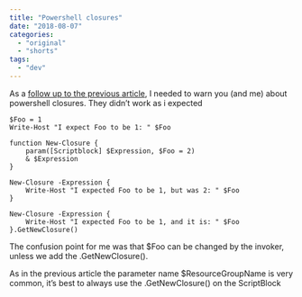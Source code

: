 ```yaml
---
title: "Powershell closures"
date: "2018-08-07"
categories: 
  - "original"
  - "shorts"
tags: 
  - "dev"
---
```


As a [follow up to the previous article](https://blog.pitermarx.com/2018/08/execute-an-arbitrary-piece-of-code-with-a-temporary-file-uploaded-to-azure-e87f7057f70b/), I needed to warn you (and me) about powershell closures. They didn’t work as i expected

```
$Foo = 1
Write-Host "I expect Foo to be 1: " $Foo

function New-Closure {
    param([Scriptblock] $Expression, $Foo = 2) 
    & $Expression
}

New-Closure -Expression {
    Write-Host "I expected Foo to be 1, but was 2: " $Foo
}

New-Closure -Expression {
    Write-Host "I expected Foo to be 1, and it is: " $Foo
}.GetNewClosure()
```

The confusion point for me was that $Foo can be changed by the invoker, unless we add the .GetNewClosure().

As in the previous article the parameter name $ResourceGroupName is very common, it’s best to always use the .GetNewClosure() on the ScriptBlock
